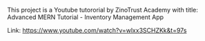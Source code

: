 This project is a Youtube tutororial by ZinoTrust Academy with title: Advanced MERN Tutorial - Inventory Management App

Link: https://www.youtube.com/watch?v=wlxx3SCHZKk&t=97s
